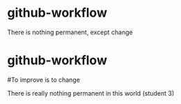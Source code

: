 # github-workflow
There is nothing permanent, except change
# github-workflow
#To improve is to change

There is really nothing permanent in this world (student 3)